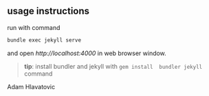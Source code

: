 ## usage instructions

run with command

```bash
bundle exec jekyll serve
```

and open *http://localhost:4000* in web browser window.

> **tip**: install bundler and jekyll with `gem install  bundler jekyll` command

Adam Hlavatovic

